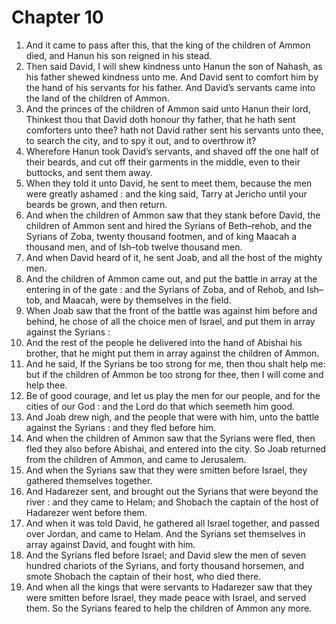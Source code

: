 # Chapter 10

1. And it came to pass after this, that the king of the children of Ammon died, and Hanun his son reigned in his stead.
2. Then said David, I will shew kindness unto Hanun the son of Nahash, as his father shewed kindness unto me. And David sent to comfort him by the hand of his servants for his father. And David’s servants came into the land of the children of Ammon.
3. And the princes of the children of Ammon said unto Hanun their lord, Thinkest thou that David doth honour thy father, that he hath sent comforters unto thee? hath not David rather sent his servants unto thee, to search the city, and to spy it out, and to overthrow it?
4. Wherefore Hanun took David’s servants, and shaved off the one half of their beards, and cut off their garments in the middle, even to their buttocks, and sent them away.
5. When they told it unto David, he sent to meet them, because the men were greatly ashamed : and the king said, Tarry at Jericho until your beards be grown, and then return.
6. And when the children of Ammon saw that they stank before David, the children of Ammon sent and hired the Syrians of Beth–rehob, and the Syrians of Zoba, twenty thousand footmen, and of king Maacah a thousand men, and of Ish–tob twelve thousand men.
7. And when David heard of it, he sent Joab, and all the host of the mighty men.
8. And the children of Ammon came out, and put the battle in array at the entering in of the gate : and the Syrians of Zoba, and of Rehob, and Ish–tob, and Maacah, were by themselves in the field.
9. When Joab saw that the front of the battle was against him before and behind, he chose of all the choice men of Israel, and put them in array against the Syrians :
10. And the rest of the people he delivered into the hand of Abishai his brother, that he might put them in array against the children of Ammon.
11. And he said, If the Syrians be too strong for me, then thou shalt help me: but if the children of Ammon be too strong for thee, then I will come and help thee.
12. Be of good courage, and let us play the men for our people, and for the cities of our God : and the Lord do that which seemeth him good.
13. And Joab drew nigh, and the people that were with him, unto the battle against the Syrians : and they fled before him.
14. And when the children of Ammon saw that the Syrians were fled, then fled they also before Abishai, and entered into the city. So Joab returned from the children of Ammon, and came to Jerusalem.
15. And when the Syrians saw that they were smitten before Israel, they gathered themselves together.
16. And Hadarezer sent, and brought out the Syrians that were beyond the river : and they came to Helam; and Shobach the captain of the host of Hadarezer went before them.
17. And when it was told David, he gathered all Israel together, and passed over Jordan, and came to Helam. And the Syrians set themselves in array against David, and fought with him.
18. And the Syrians fled before Israel; and David slew the men of seven hundred chariots of the Syrians, and forty thousand horsemen, and smote Shobach the captain of their host, who died there.
19. And when all the kings that were servants to Hadarezer saw that they were smitten before Israel, they made peace with Israel, and served them. So the Syrians feared to help the children of Ammon any more.

